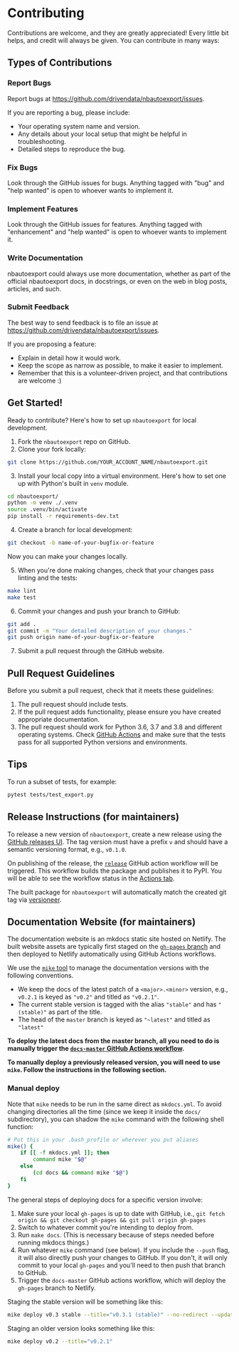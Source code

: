 # Contributing

Contributions are welcome, and they are greatly appreciated! Every little bit helps, and credit will always be given. You can contribute in many ways:

## Types of Contributions

### Report Bugs

Report bugs at https://github.com/drivendata/nbautoexport/issues.

If you are reporting a bug, please include:

- Your operating system name and version.
- Any details about your local setup that might be helpful in troubleshooting.
- Detailed steps to reproduce the bug.

### Fix Bugs

Look through the GitHub issues for bugs. Anything tagged with "bug" and "help
wanted" is open to whoever wants to implement it.

### Implement Features

Look through the GitHub issues for features. Anything tagged with "enhancement"
and "help wanted" is open to whoever wants to implement it.

### Write Documentation

nbautoexport could always use more documentation, whether as part of the official nbautoexport docs, in docstrings, or even on the web in blog posts, articles, and such.

### Submit Feedback

The best way to send feedback is to file an issue at https://github.com/drivendata/nbautoexport/issues.

If you are proposing a feature:

- Explain in detail how it would work.
- Keep the scope as narrow as possible, to make it easier to implement.
- Remember that this is a volunteer-driven project, and that contributions
  are welcome :)

## Get Started!

Ready to contribute? Here's how to set up `nbautoexport` for local development.

1. Fork the `nbautoexport` repo on GitHub.
2. Clone your fork locally:

```bash
git clone https://github.com/YOUR_ACCOUNT_NAME/nbautoexport.git
```

3. Install your local copy into a virtual environment. Here's how to set one up with Python's built in `venv` module.

```bash
cd nbautoexport/
python -m venv ./.venv
source .venv/bin/activate
pip install -r requirements-dev.txt
```

4. Create a branch for local development:

```bash
git checkout -b name-of-your-bugfix-or-feature
```

Now you can make your changes locally.

5. When you're done making changes, check that your changes pass linting and the tests:

```bash
make lint
make test
```

6. Commit your changes and push your branch to GitHub:

```bash
git add .
git commit -m "Your detailed description of your changes."
git push origin name-of-your-bugfix-or-feature
```

7. Submit a pull request through the GitHub website.

## Pull Request Guidelines

Before you submit a pull request, check that it meets these guidelines:

1. The pull request should include tests.
2. If the pull request adds functionality, please ensure you have created appropriate documentation.
3. The pull request should work for Python 3.6, 3.7 and 3.8 and different operating systems. Check [GitHub Actions](https://github.com/drivendataorg/nbautoexport/actions?query=event%3Apull_request+workflow%3Atests) and make sure that the tests pass for all supported Python versions and environments.

## Tips

To run a subset of tests, for example:

```bash
pytest tests/test_export.py
```

## Release Instructions (for maintainers)

To release a new version of `nbautoexport`, create a new release using the [GitHub releases UI](https://github.com/drivendataorg/nbautoexport/releases/new). The tag version must have a prefix `v` and should have a semantic versioning format, e.g., `v0.1.0`.

On publishing of the release, the [`release`](https://github.com/drivendataorg/nbautoexport/blob/master/.github/workflows/release.yml) GitHub action workflow will be triggered. This workflow builds the package and publishes it to PyPI. You will be able to see the workflow status in the [Actions tab](https://github.com/drivendataorg/nbautoexport/actions?query=workflow%3Arelease).

The built package for `nbautoexport` will automatically match the created git tag via [versioneer](https://github.com/warner/python-versioneer).

## Documentation Website (for maintainers)

The documentation website is an mkdocs static site hosted on Netlify. The built website assets are typically first staged on the [`gh-pages` branch](https://github.com/drivendataorg/nbautoexport/tree/gh-pages) and then deployed to Netlify automatically using GitHub Actions workflows.

We use the [`mike` tool](https://github.com/jimporter/mike) to manage the documentation versions with the following conventions.
- We keep the docs of the latest patch of a `<major>.<minor>` version, e.g., `v0.2.1` is keyed as `"v0.2"` and titled as `"v0.2.1"`.
- The current stable version is tagged with the alias `"stable"` and has `"(stable)"` as part of the title.
- The head of the `master` branch is keyed as `"~latest"` and titled as `"latest"`

**To deploy the latest docs from the master branch, all you need to do is manually trigger the [`docs-master` GitHub Actions workflow](https://github.com/drivendataorg/nbautoexport/actions/workflows/docs-master.yml).**

**To manually deploy a previously released version, you will need to use `mike`. Follow the instructions in the following section.**

### Manual deploy

Note that `mike` needs to be run in the same direct as `mkdocs.yml`. To avoid changing directories all the time (since we keep it inside the `docs/` subdirectory), you can shadow the `mike` command with the following shell function:

```bash
# Put this in your .bash_profile or wherever you put aliases
mike() {
    if [[ -f mkdocs.yml ]]; then
        command mike "$@"
    else
        (cd docs && command mike "$@")
    fi
}
```

The general steps of deploying docs for a specific version involve:

1. Make sure your local `gh-pages` is up to date with GitHub, i.e., `git fetch origin && git checkout gh-pages && git pull origin gh-pages`
2. Switch to whatever commit you're intending to deploy from.
3. Run `make docs`. (This is necessary because of steps needed before running mkdocs things.)
4. Run whatever `mike` command (see below). If you include the `--push` flag, it will also directly push your changes to GitHub. If you don't, it will only commit to your local `gh-pages` and you'll need to then push that branch to GitHub.
5. Trigger the `docs-master` GitHub actions workflow, which will deploy the `gh-pages` branch to Netlify.

Staging the stable version will be something like this:

```bash
mike deploy v0.3 stable --title="v0.3.1 (stable)" --no-redirect --update-aliases
```

Staging an older version looks something like this:

```bash
mike deploy v0.2 --title="v0.2.1"
```
